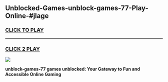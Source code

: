 
## Unblocked-Games-unblock-games-77-Play-Online-#jlage
<h3>
<a href="https://premium.freeplayer.one?title=unblock-games-77&ref=27F">CLICK TO PLAY</a></h3>
<hr>

<h3>
<a href="https://premium.freeplayer.one?title=unblock-games-77&ref=27F">CLICK 2 PLAY</a>
  
</h3>

<a href="https://premium.freeplayer.one?title=unblock-games-77&ref=27F"><img src="https://clearcache.store/games.png"></a>


**unblock-games-77 games unblocked: Your Gateway to Fun and Accessible Online Gaming**
